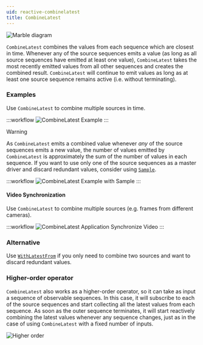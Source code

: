 ```yaml
---
uid: reactive-combinelatest
title: CombineLatest
---
```


![Marble diagram](~/images/reactive-combinelatest.svg)

`CombineLatest` combines the values from each sequence which are closest in time. Whenever any of the source sequences emits a value (as long as all source sequences have emitted at least one value), `CombineLatest` takes the most recently emitted values from all other sequences and creates the combined result. `CombineLatest` will continue to emit values as long as at least one source sequence remains active (i.e. without terminating).

### Examples

Use `CombineLatest` to combine multiple sources in time.

:::workflow
![CombineLatest Example](../workflows/reactive-combinelatest-example.bonsai)
:::

> [!Warning]
> As `CombineLatest` emits a combined value whenever *any* of the source sequences emits a new value, the number of values emitted by `CombineLatest` is approximately the sum of the number of values in each sequence. If you want to use only one of the source sequences as a master driver and discard redundant values, consider using [`Sample`](xref:Bonsai.Reactive.Sample).

:::workflow
![CombineLatest Example with Sample](../workflows/reactive-combinelatest-example-sample.bonsai)
:::

#### Video Synchronization

Use `CombineLatest` to combine multiple sources (e.g. frames from different cameras). 

:::workflow
![CombineLatest Application Synchronize Video](../workflows/reactive-combinelatest-application-synchronizevideo.bonsai)
:::

### Alternative

Use [`WithLatestFrom`](xref:Bonsai.Reactive.WithLatestFrom) if you only need to combine two sources and want to discard redundant values.

### Higher-order operator

`CombineLatest` also works as a higher-order operator, so it can take as input a sequence of observable sequences. In this case, it will subscribe to each of the source sequences and start collecting all the latest values from each sequence. As soon as the outer sequence terminates, it will start reactively combining the latest values whenever any sequence changes, just as in the case of using `CombineLatest` with a fixed number of inputs. 

![Higher order](~/images/reactive-combinelatestwindow.svg)
